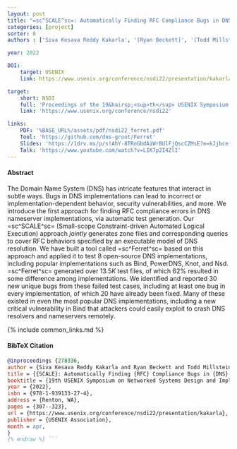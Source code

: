 ```yaml
---
layout: post
title: "=sc^SCALE^sc=: Automatically Finding RFC Compliance Bugs in DNS Nameservers"
categories: [project]
sorter: 8
authors : ['Siva Kesava Reddy Kakarla', '[Ryan Beckett]', '[Todd Millstein]', '[George Varghese]']

year: 2022

DOI:
    target: USENIX
    link: https://www.usenix.org/conference/nsdi22/presentation/kakarla

target:
    short: NSDI
    full: 'Proceedings of the 19&hairsp;<sup>th</sup> USENIX Symposium on Networked Systems Design and Implementation, 2022'
    link: 'https://www.usenix.org/conference/nsdi22'

links:
    PDF: '%BASE_URL%/assets/pdf/nsdi22_ferret.pdf'
    Tool: 'https://github.com/dns-groot/Ferret'
    Slides: 'https://1drv.ms/p/s!AhY-8TRoGbdAiWrBUlFjQscCZMsE?e=kJjbce'
    Talk: 'https://www.youtube.com/watch?v=LIK7p2I4ZlI'
---
```



#### Abstract

The Domain Name System (DNS) has intricate features that interact in subtle ways. Bugs in DNS implementations can lead to incorrect or implementation-dependent behavior, security vulnerabilities, and more. We introduce the first approach for finding RFC compliance errors in DNS nameserver implementations, via automatic test generation. Our =sc^SCALE^sc= (Small-scope Constraint-driven Automated Logical Execution) approach _jointly_ generates zone files and corresponding queries to cover RFC behaviors specified by an executable model of DNS resolution. We have built a tool called =sc^Ferret^sc= based on this approach and applied it to test $8$ open-source DNS implementations, including popular implementations such as Bind, PowerDNS, Knot, and Nsd. =sc^Ferret^sc= generated over $13.5K$ test files, of which $62\%$ resulted in some difference among implementations. We identified and reported $30$ new unique bugs from these failed test cases, including at least one bug in every implementation, of which $20$ have already been fixed. Many of these existed in even the most popular DNS implementations, including a new critical vulnerability in Bind that attackers could easily exploit to crash DNS resolvers and nameservers remotely.

{% include common_links.md %}


#### BibTeX Citation

```bibtex {% raw %}
@inproceedings {278336,
author = {Siva Kesava Reddy Kakarla and Ryan Beckett and Todd Millstein and George Varghese},
title = {{SCALE}: Automatically Finding {RFC} Compliance Bugs in {DNS} Nameservers},
booktitle = {19th USENIX Symposium on Networked Systems Design and Implementation (NSDI 22)},
year = {2022},
isbn = {978-1-939133-27-4},
address = {Renton, WA},
pages = {307--323},
url = {https://www.usenix.org/conference/nsdi22/presentation/kakarla},
publisher = {USENIX Association},
month = apr,
}
{% endraw %} ```

